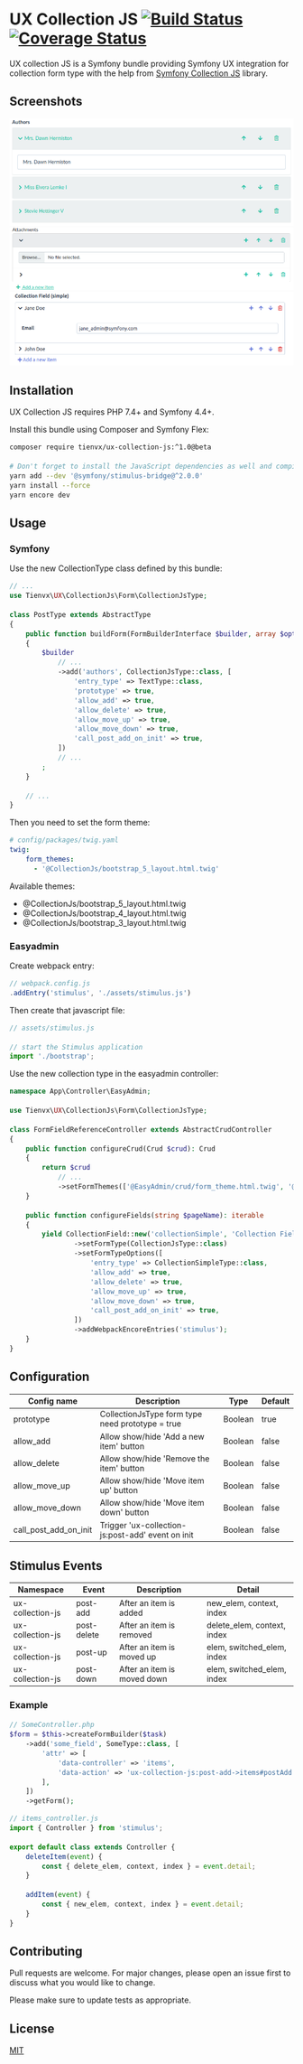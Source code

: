 # UX Collection JS  [![Build Status][actions_badge]][actions_link] [![Coverage Status][coveralls_badge]][coveralls_link]

UX collection JS is a Symfony bundle providing Symfony UX integration for collection form type with the help from [Symfony Collection JS](https://github.com/ruano-a/symfonyCollectionJs) library.

## Screenshots

![Screenshot Bootstrap 3](./images/collection-js-bootstrap-3.png)
![Screenshot Bootstrap 5](./images/collection-js-bootstrap-5.png)
![Screenshot EasyAdmin](./images/collection-js-easyadmin.png)

## Installation

UX Collection JS requires PHP 7.4+ and Symfony 4.4+.

Install this bundle using Composer and Symfony Flex:

```sh
composer require tienvx/ux-collection-js:^1.0@beta

# Don't forget to install the JavaScript dependencies as well and compile
yarn add --dev '@symfony/stimulus-bridge@^2.0.0'
yarn install --force
yarn encore dev
```

## Usage

### Symfony

Use the new CollectionType class defined by this bundle:

```php
// ...
use Tienvx\UX\CollectionJs\Form\CollectionJsType;

class PostType extends AbstractType
{
    public function buildForm(FormBuilderInterface $builder, array $options)
    {
        $builder
            // ...
            ->add('authors', CollectionJsType::class, [
                'entry_type' => TextType::class,
                'prototype' => true,
                'allow_add' => true,
                'allow_delete' => true,
                'allow_move_up' => true,
                'allow_move_down' => true,
                'call_post_add_on_init' => true,
            ])
            // ...
        ;
    }

    // ...
}
```

Then you need to set the form theme:
```yaml
# config/packages/twig.yaml
twig:
    form_themes:
      - '@CollectionJs/bootstrap_5_layout.html.twig'
```

Available themes:
- @CollectionJs/bootstrap_5_layout.html.twig
- @CollectionJs/bootstrap_4_layout.html.twig
- @CollectionJs/bootstrap_3_layout.html.twig

### Easyadmin

Create webpack entry:

```javascript
// webpack.config.js
.addEntry('stimulus', './assets/stimulus.js')
```

Then create that javascript file:

```javascript
// assets/stimulus.js

// start the Stimulus application
import './bootstrap';
```

Use the new collection type in the easyadmin controller:

```php
namespace App\Controller\EasyAdmin;

use Tienvx\UX\CollectionJs\Form\CollectionJsType;

class FormFieldReferenceController extends AbstractCrudController
{
    public function configureCrud(Crud $crud): Crud
    {
        return $crud
            // ...
            ->setFormThemes(['@EasyAdmin/crud/form_theme.html.twig', '@CollectionJs/bootstrap_5_layout.html.twig']);
    }

    public function configureFields(string $pageName): iterable
    {
        yield CollectionField::new('collectionSimple', 'Collection Field (simple)')
                ->setFormType(CollectionJsType::class)
                ->setFormTypeOptions([
                    'entry_type' => CollectionSimpleType::class,
                    'allow_add' => true,
                    'allow_delete' => true,
                    'allow_move_up' => true,
                    'allow_move_down' => true,
                    'call_post_add_on_init' => true,
                ])
                ->addWebpackEncoreEntries('stimulus');
    }
}
```

## Configuration

| Config name            | Description                                       | Type     | Default |
|------------------------|---------------------------------------------------|----------|---------|
| prototype              | CollectionJsType form type need prototype = true  | Boolean  | true    |
| allow_add              | Allow show/hide 'Add a new item' button           | Boolean  | false   |
| allow_delete           | Allow show/hide 'Remove the item' button          | Boolean  | false   |
| allow_move_up          | Allow show/hide 'Move item up' button             | Boolean  | false   |
| allow_move_down        | Allow show/hide 'Move item down' button           | Boolean  | false   |
| call_post_add_on_init  | Trigger 'ux-collection-js:post-add' event on init | Boolean  | false   |

## Stimulus Events

| Namespace          | Event       | Description                 | Detail                       |
|--------------------|-------------|-----------------------------|------------------------------|
| ux-collection-js   | post-add    | After an item is added      | new_elem, context, index     |
| ux-collection-js   | post-delete | After an item is removed    | delete_elem, context, index  |
| ux-collection-js   | post-up     | After an item is moved up   | elem, switched_elem, index   |
| ux-collection-js   | post-down   | After an item is moved down | elem, switched_elem, index   |

### Example

```php
// SomeController.php
$form = $this->createFormBuilder($task)
    ->add('some_field', SomeType::class, [
        'attr' => [
            'data-controller' => 'items',
            'data-action' => 'ux-collection-js:post-add->items#postAdd ux-collection-js:post-delete->items#postDelete ',
        ],
    ])
    ->getForm();
```

```js
// items_controller.js
import { Controller } from 'stimulus';

export default class extends Controller {
    deleteItem(event) {
        const { delete_elem, context, index } = event.detail;
    }

    addItem(event) {
        const { new_elem, context, index } = event.detail;
    }
}
```

## Contributing
Pull requests are welcome. For major changes, please open an issue first to discuss what you would like to change.

Please make sure to update tests as appropriate.

## License
[MIT](LICENSE)

[actions_badge]: https://github.com/tienvx/ux-collection-js/workflows/main/badge.svg
[actions_link]: https://github.com/tienvx/ux-collection-js/actions

[coveralls_badge]: https://coveralls.io/repos/tienvx/ux-collection-js/badge.svg?branch=main&service=github
[coveralls_link]: https://coveralls.io/github/tienvx/ux-collection-js?branch=main
